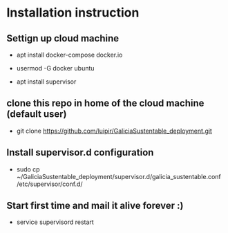 # Installation instruction

## Settign up cloud machine
- apt install docker-compose docker.io

- usermod -G docker ubuntu

- apt install supervisor

## clone this repo in home of the cloud machine (default user)
- git clone https://github.com/luipir/GaliciaSustentable_deployment.git

## Install supervisor.d configuration
- sudo cp ~/GaliciaSustentable_deployment/supervisor.d/galicia_sustentable.conf /etc/supervisor/conf.d/

## Start first time and mail it alive forever :)
- service supervisord restart

